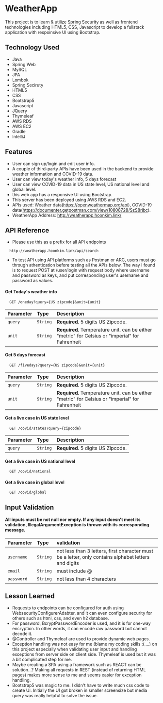 # WeatherApp
This project is to learn & utilize Spring Security as well as frontend technologies including HTML5, CSS, Javascript to develop a fullstack application with respoinsive UI using Bootstrap.
 

## Technology Used

- Java 
- Spring Web
- MySQL
- JPA 
- Lombok 
- Spring Seciruty
- HTML5
- CSS
- Bootstrap5
- Javascript
- JQuery
- Thymeleaf
- AWS RDS 
- AWS EC2
- Gradle
- IntelliJ


## Features

- User can sign up/login and edit user info.
- A couple of third-party APIs have been used in the backend to provide weather information and COVID-19 data.
- User can view today's weather info, 5 days forecast
- User can view COVID-19 data in US state level, US national level and global level.
- this web app has a responsive UI using Bootstrap.
- This server has been deployed using AWS RDS and EC2.
- APIs used: Weather data(https://openweathermap.org/api), COVID-19 data(https://documenter.getpostman.com/view/10808728/SzS8rjbc).
- WeatherApp Address: http://weatherapp.hoonkim.link/

## API Reference

- Please use this as a prefix for all API endpoints

```http
  http://weatherapp.hoonkim.link/api/search
```

- To test API using API platforms such as Postman or ARC, users must go through athentication before testing all the APIs below. The way I found is to request POST at /user/login with request body where username and password as keys, and put corresponding user's username and password as values.

#### Get Today's weather info

```http
  GET /oneday?query={US zipcode}&unit={unit}
```
| Parameter | Type     | Description                       |
| :-------- | :------- | :-------------------------------- |
| `query`      | `String` | **Required**. 5 digits US Zipcode. |
| `unit`      | `String` | **Required**. Temperature unit. can be either "metric" for Celsius or "imperial" for Fahrenheit |

#### Get 5 days forecast

```http
  GET /fivedays?query={US zipcode}&unit={unit}
```
| Parameter | Type     | Description                       |
| :-------- | :------- | :-------------------------------- |
| `query`      | `String` | **Required**. 5 digits US Zipcode. |
| `unit`      | `String` | **Required**. Temperature unit. can be either "metric" for Celsius or "imperial" for Fahrenheit |

#### Get a live case in US state level

```http
  GET /covid/states?query={zipcode}
```
| Parameter | Type     | Description                       |
| :-------- | :------- | :-------------------------------- |
| `query`      | `String` | **Required**. 5 digits US Zipcode. |

#### Get a live case in US national level

```http
  GET /covid/national
```

#### Get a live case in global level

```http
  GET /covid/global
```

## Input Validation

#### All inputs must be not null nor empty. If any input doesn't meet its validation, IllegalArgumentException is thrown with its corresponding message.

| Parameter | Type     | validation                       |
| :-------- | :------- | :-------------------------------- |
| `username`      | `String` | not less than 3 letters, first character must be a letter, only contains alphabet letters and digits |
| `email`      | `String` | must include @ |
| `password`      | `String` | not less than 4 characters |

## Lesson Learned
- Requests to endpoints can be configured for auth using WebsecurityConfigurerAdabter, and it can even configure security for others such as html, css, and even h2 database.
- For password, BcryptPasswordEncoder is used, and it is for one-way encryption. In other words, it can encode raw password but cannot decode it.
- @Controller and Thymeleaf are used to provide dynamic web pages.
- Exception handling was not easy for me (blame my coding skills :(....) on this project especially when validating user input and handling exceptions from server side on client side. Thymeleaf is used but it was a bit complicated step for me.
- Maybe creating a SPA using a framework such as REACT can be solution...? Making all requests in REST (instead of returning HTML pages) makes more sense to me and seems easier for exception handling. 
- Bootstrap5 was magic to me. I didn't have to write much css code to create UI. Initially the UI got broken in smaller screensize but media query was really helpful to solve the issue.
